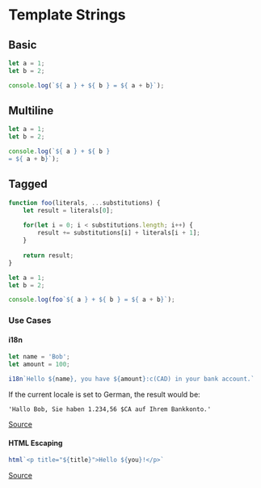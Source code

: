 # Template Strings

## Basic

```javascript
let a = 1;
let b = 2;

console.log(`${ a } + ${ b } = ${ a + b}`);
```

## Multiline

```javascript
let a = 1;
let b = 2;

console.log(`${ a } + ${ b }
= ${ a + b}`);
```

## Tagged

```javascript
function foo(literals, ...substitutions) {
	let result = literals[0];
	
	for(let i = 0; i < substitutions.length; i++) {
		result += substitutions[i] + literals[i + 1];
	}
	
	return result;
}

let a = 1;
let b = 2;

console.log(foo`${ a } + ${ b } = ${ a + b}`);
```

### Use Cases

#### i18n

```javascript
let name = 'Bob';
let amount = 100;

i18n`Hello ${name}, you have ${amount}:c(CAD) in your bank account.`
```

If the current locale is set to German, the result would be:
```
'Hallo Bob, Sie haben 1.234,56 $CA auf Ihrem Bankkonto.'
```

[Source](http://jaysoo.ca/2014/03/20/i18n-with-es6-template-strings/)

#### HTML Escaping

```javascript
html`<p title="${title}">Hello ${you}!</p>`
```

[Source](http://updates.html5rocks.com/2015/01/ES6-Template-Strings)
